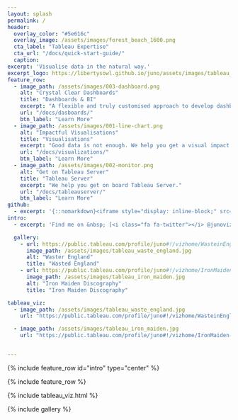 ```yaml
---
layout: splash
permalink: /
header:
  overlay_color: "#5e616c"
  overlay_image: /assets/images/forest_beach_1600.png
  cta_label: "Tableau Expertise"
  cta_url: "/docs/quick-start-guide/"
  caption:
excerpt: 'Visualise data in the natural way.'
excerpt_logo: https://libertysowl.github.io/juno/assets/images/tableau_logo.png
feature_row:
  - image_path: /assets/images/003-dashboard.png
    alt: "Crystal Clear Dashboards"
    title: "Dashboards & BI"
    excerpt: "A flexible and truly customised approach to develop dashboards and business intelligence solutions."
    url: "/docs/dasboards/"
    btn_label: "Learn More"
  - image_path: /assets/images/001-line-chart.png
    alt: "Impactful Visualisations"
    title: "Visualisations"
    excerpt: "Good data is not enough. We help you get a visual impact with it."
    url: "/docs/visualizations/"
    btn_label: "Learn More"
  - image_path: /assets/images/002-monitor.png
    alt: "Get on Tableau Server"
    title: "Tableau Server"
    excerpt: "We help you get on board Tableau Server."
    url: "/docs/tableauserver/"
    btn_label: "Learn More"
github:
  - excerpt: '{::nomarkdown}<iframe style="display: inline-block;" src="https://ghbtns.com/github-btn.html?user=mmistakes&repo=minimal-mistakes&type=star&count=true&size=large" frameborder="0" scrolling="0" width="160px" height="30px"></iframe> <iframe style="display: inline-block;" src="https://ghbtns.com/github-btn.html?user=mmistakes&repo=minimal-mistakes&type=fork&count=true&size=large" frameborder="0" scrolling="0" width="158px" height="30px"></iframe>{:/nomarkdown}'
intro:
  - excerpt: 'Find me on &nbsp; [<i class="fa fa-twitter"></i> @junoviz](https://twitter.com/junoviz){: .btn .btn--twitter}'

  gallery:
    - url: https://public.tableau.com/profile/juno#!/vizhome/WasteinEngland-Whoproducesmoregarbageandwhorecyclesmore/WasteInEngland
      image_path: /assets/images/tableau_waste_england.jpg
      alt: "Waster England"
      title: "Wasted England"
    - url: https://public.tableau.com/profile/juno#!/vizhome/IronMaiden-AlbumsSingles/AlbumsSingles
      image_path: /assets/images/tableau_iron_maiden.jpg
      alt: "Iron Maiden Discography"
      title: "Iron Maiden Discography"

tableau_viz:
  - image_path: /assets/images/tableau_waste_england.jpg
    url: "https://public.tableau.com/profile/juno#!/vizhome/WasteinEngland-Whoproducesmoregarbageandwhorecyclesmore/WasteInEngland"

  - image_path: /assets/images/tableau_iron_maiden.jpg
    url: "https://public.tableau.com/profile/juno#!/vizhome/IronMaiden-AlbumsSingles/AlbumsSingles"


---
```


{% include feature_row id="intro" type="center" %}

{% include feature_row %}

{% include tableau_viz.html %}

{% include gallery %}
